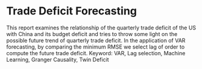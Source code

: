 # Trade Deficit Forecasting
This report examines the relationship of the quarterly trade deficit of the US with China and its budget deficit and tries to throw some light on the possible future trend of quarterly trade deficit. In the application of VAR forecasting, by comparing the minimum RMSE we select lag of order to compute the future trade deficit.
Keyword: VAR, Lag selection, Machine Learning, Granger Causality, Twin Deficit


